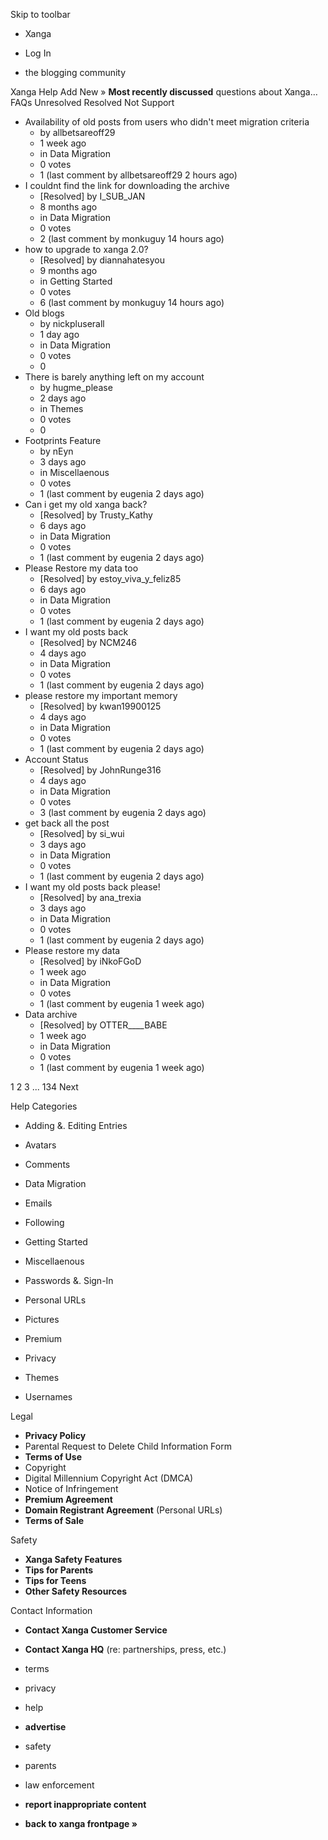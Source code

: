 Skip to toolbar

*   Xanga

*   Log In

*   the blogging community

Xanga Help Add New » **Most recently discussed** questions about Xanga… FAQs Unresolved Resolved Not Support

*   Availability of old posts from users who didn't meet migration criteria
    *   by allbetsareoff29
    *   1 week ago
    *   in Data Migration
    *   0 votes
    *   1 (last comment by allbetsareoff29 2 hours ago)
*   I couldnt find the link for downloading the archive
    *   \[Resolved\] by I\_SUB\_JAN
    *   8 months ago
    *   in Data Migration
    *   0 votes
    *   2 (last comment by monkuguy 14 hours ago)
*   how to upgrade to xanga 2.0?
    *   \[Resolved\] by diannahatesyou
    *   9 months ago
    *   in Getting Started
    *   0 votes
    *   6 (last comment by monkuguy 14 hours ago)
*   Old blogs
    *   by nickpluserall
    *   1 day ago
    *   in Data Migration
    *   0 votes
    *   0
*   There is barely anything left on my account
    *   by hugme\_please
    *   2 days ago
    *   in Themes
    *   0 votes
    *   0
*   Footprints Feature
    *   by nEyn
    *   3 days ago
    *   in Miscellaenous
    *   0 votes
    *   1 (last comment by eugenia 2 days ago)
*   Can i get my old xanga back?
    *   \[Resolved\] by Trusty\_Kathy
    *   6 days ago
    *   in Data Migration
    *   0 votes
    *   1 (last comment by eugenia 2 days ago)
*   Please Restore my data too
    *   \[Resolved\] by estoy\_viva\_y\_feliz85
    *   6 days ago
    *   in Data Migration
    *   0 votes
    *   1 (last comment by eugenia 2 days ago)
*   I want my old posts back
    *   \[Resolved\] by NCM246
    *   4 days ago
    *   in Data Migration
    *   0 votes
    *   1 (last comment by eugenia 2 days ago)
*   please restore my important memory
    *   \[Resolved\] by kwan19900125
    *   4 days ago
    *   in Data Migration
    *   0 votes
    *   1 (last comment by eugenia 2 days ago)
*   Account Status
    *   \[Resolved\] by JohnRunge316
    *   4 days ago
    *   in Data Migration
    *   0 votes
    *   3 (last comment by eugenia 2 days ago)
*   get back all the post
    *   \[Resolved\] by si\_wui
    *   3 days ago
    *   in Data Migration
    *   0 votes
    *   1 (last comment by eugenia 2 days ago)
*   I want my old posts back please!
    *   \[Resolved\] by ana\_trexia
    *   3 days ago
    *   in Data Migration
    *   0 votes
    *   1 (last comment by eugenia 2 days ago)
*   Please restore my data
    *   \[Resolved\] by iNkoFGoD
    *   1 week ago
    *   in Data Migration
    *   0 votes
    *   1 (last comment by eugenia 1 week ago)
*   Data archive
    *   \[Resolved\] by OTTER\_\_\_\_BABE
    *   1 week ago
    *   in Data Migration
    *   0 votes
    *   1 (last comment by eugenia 1 week ago)

1 2 3 ... 134 Next

Help Categories

*   Adding &. Editing Entries
*   Avatars
*   Comments
*   Data Migration
*   Emails
*   Following
*   Getting Started
*   Miscellaenous

*   Passwords &. Sign-In
*   Personal URLs
*   Pictures
*   Premium
*   Privacy
*   Themes
*   Usernames

Legal

*   **Privacy Policy**
*   Parental Request to Delete Child Information Form
*   **Terms of Use**
*   Copyright
*   Digital Millennium Copyright Act (DMCA)
*   Notice of Infringement
*   **Premium Agreement**
*   **Domain Registrant Agreement** (Personal URLs)
*   **Terms of Sale**

Safety

*   **Xanga Safety Features**
*   **Tips for Parents**
*   **Tips for Teens**
*   **Other Safety Resources**

Contact Information

*   **Contact Xanga Customer Service**
*   **Contact Xanga HQ** (re: partnerships, press, etc.)

*   terms
*   privacy
*   help
*   **advertise**

*   safety
*   parents
*   law enforcement
*   **report inappropriate content**

*   **back to xanga frontpage »**